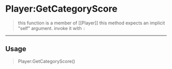 # Player:GetCategoryScore
> this function is a member of [[Player]]
> this method expects an implicit "self" argument. invoke it with `:`
-----
## Usage
> Player:GetCategoryScore()
